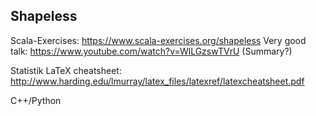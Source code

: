 ## Shapeless
Scala-Exercises: https://www.scala-exercises.org/shapeless
Very good talk: https://www.youtube.com/watch?v=WlLGzswTVrU
(Summary?)

Statistik
LaTeX cheatsheet: http://www.harding.edu/lmurray/latex_files/latexref/latexcheatsheet.pdf

C++/Python

